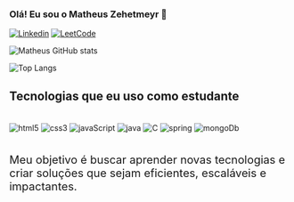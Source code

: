 ### Olá! Eu sou o Matheus Zehetmeyr 👋

[![Linkedin](https://img.shields.io/badge/LinkedIn-0077B5?style=for-the-badge&logo=linkedin&logoColor=white)](https://www.linkedin.com/in/matheus-zehetmeyr-7b907526a/)
[![LeetCode](https://img.shields.io/badge/-LeetCode-FFA116?style=for-the-badge&logo=LeetCode&logoColor=black)](https://leetcode.com/matheusH7/)

![Matheus GitHub stats](https://github-readme-stats.vercel.app/api?username=matheusH7&show_icons=true&theme=tokyonight)

![Top Langs](https://github-readme-stats.vercel.app/api/top-langs/?username=matheusH7&hide_progress=false)


## Tecnologias que eu uso como estudante

<div style="display: inline-block"><br/>
    <img align="center" alt="html5" src="https://img.shields.io/badge/HTML5-E34F26?style=for-the-badge&logo=html5&logoColor=white">
    <img align="center" alt="css3" src="https://img.shields.io/badge/CSS3-1572B6?style=for-the-badge&logo=css3&logoColor=white">
    <img align="center" alt="javaScript" src="https://img.shields.io/badge/JavaScript-F7DF1E?style=for-the-badge&logo=javascript&logoColor=black">
    <img align="center" alt="java" src="https://img.shields.io/badge/Java-ED8B00?style=for-the-badge&logo=openjdk&logoColor=white">
    <img align="center" alt="C" src="https://img.shields.io/badge/C-00599C?style=for-the-badge&logo=c&logoColor=white">
    <img align="center" alt="spring" src="https://img.shields.io/badge/Spring-6DB33F?style=for-the-badge&logo=spring&logoColor=white">
    <img align="center" alt="mongoDb" src="https://img.shields.io/badge/MongoDB-4EA94B?style=for-the-badge&logo=mongodb&logoColor=white">
</div>

<div>
    <Br>
    <p style="font-size: 20px;">Meu objetivo é buscar aprender novas tecnologias e criar soluções que sejam eficientes, escaláveis e impactantes.</p>
</div>

